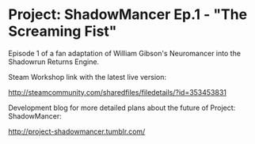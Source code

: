 Project: ShadowMancer Ep.1 - "The Screaming Fist"
========================

Episode 1 of a fan adaptation of William Gibson's Neuromancer into the Shadowrun Returns Engine.

Steam Workshop link with the latest live version:

http://steamcommunity.com/sharedfiles/filedetails/?id=353453831

Development blog for more detailed plans about the future of Project: ShadowMancer:

http://project-shadowmancer.tumblr.com/
